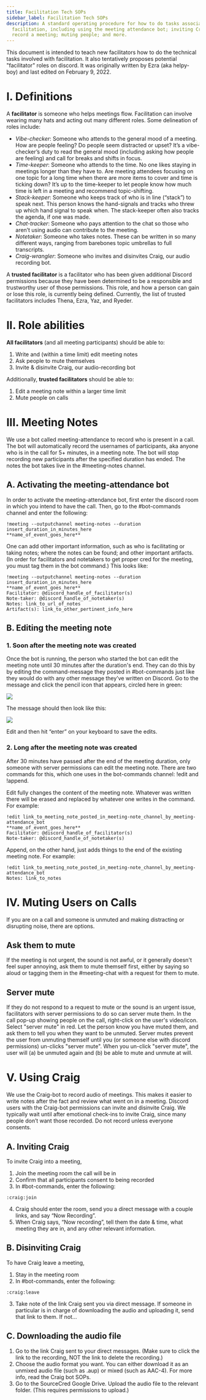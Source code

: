 ```yaml
---
title: Facilitation Tech SOPs
sidebar_label: Facilitation Tech SOPs
description: A standard operating procedure for how to do tasks associatedw with
  facilitation, including using the meeting attendance bot; inviting Craig to
  record a meeting; muting people; and more.
---
```

This document is intended to teach new facilitators how to do the technical tasks involved with facilitation. It also tentatively proposes potential "facilitator" roles on discord. It was originally written by Ezra (aka helpy-boy) and last edited on February 9, 2022.

# I. Definitions

A **facilitator** is someone who helps meetings flow. Facilitation can involve wearing many hats and acting out many different roles. Some delineation of roles include: 

* *Vibe-checker*: Someone who attends to the general mood of a meeting. How are people feeling? Do people seem distracted or upset? It’s a vibe-checker’s duty to read the general mood (including asking how people are feeling) and call for breaks and shifts in focus.
* *Time-keeper*: Someone who attends to the time. No one likes staying in meetings longer than they have to. Are meeting attendees focusing on one topic for a long time when there are more items to cover and time is ticking down? It’s up to the time-keeper to let people know how much time is left in a meeting and recommend topic-shifting.  
* *Stack-keeper*: Someone who keeps track of who is in line (“stack”) to speak next. This person knows the hand-signals and tracks who threw up which hand signal to speak when. The stack-keeper often also tracks the agenda, if one was made.
* *Chat-tracker*: Someone who pays attention to the chat so those who aren’t using audio can contribute to the meeting.
* *Notetaker*: Someone who takes notes. These can be written in so many different ways, ranging from barebones topic umbrellas to full transcripts.  
* *Craig-wrangler*: Someone who invites and disinvites Craig, our audio recording bot. 



A **trusted facilitator** is a facilitator who has been given additional Discord permissions because they have been determined to be a responsible and trustworthy user of those permissions. This role, and how a person can gain or lose this role, is currently being defined. Currently, the list of trusted facilitators includes Thena, Ezra, Yaz, and Ryeder.



# II. Role abilities

**All facilitators** (and all meeting participants) should be able to:

1. Write and (within a time limit) edit meeting notes
2. Ask people to mute themselves
3. Invite & disinvite Craig, our audio-recording bot

Additionally, **trusted facilitators** should be able to:

1. Edit a meeting note within a larger time limit
2. Mute people on calls

# III. Meeting Notes

We use a bot called meeting-attendance to record who is present in a call. The bot will automatically record the usernames of participants, aka anyone who is in the call for 5+ minutes, in a meeting note. The bot will stop recording new participants after the specified duration has ended. The notes the bot takes live in the #meeting-notes channel. 



## A. Activating the meeting-attendance bot

In order to activate the meeting-attendance bot, first enter the discord room in which you intend to have the call. Then, go to the #bot-commands channel and enter the following:

```
!meeting --outputchannel meeting-notes --duration insert_duration_in_minutes_here
**name_of_event_goes_here**
```



One can add other important information, such as who is facilitating or taking notes; where the notes can be found; and other important artifacts. (In order for facilitators and notetakers to get proper cred for the meeting, you must tag them in the bot command.) This looks like:

```
!meeting --outputchannel meeting-notes --duration insert_duration_in_minutes_here
**name_of_event_goes_here**
Facilitator: @discord_handle_of_facilitator(s)
Note-taker: @discord_handle_of_notetaker(s)
Notes: link_to_url_of_notes
Artifact(s): link_to_other_pertinent_info_here
```



## B. Editing the meeting note

### 1. Soon after the meeting note was created

Once the bot is running, the person who started the bot can edit the meeting note until 30 minutes after the duration's end. They can do this by by editing the command-message they posted in #bot-commands just like they would do with any other message they’ve written on Discord. Go to the message and click the pencil icon that appears, circled here in green:

![](https://lh4.googleusercontent.com/x0XYlDml4bi4Vsgk_Aiqw9zY4S9qvtcqyNdN74xHpah2SvHARF4NiyF5d77QsX7VCu30WjNwd-xgW83WIPKPRXOsEk6y3xVoOXzT1j-tcWb-4_ci7wlodUlAMM_u9cYzb7inBJcO)

The message should then look like this:

![](https://lh6.googleusercontent.com/bA8bZ72jCdjOVlQNLGhaEC1Uj2SxWQNqtzUAO43MZb_o4m8msEC7iCo9HFZUV7JyODGntV2pD7zd9EiRlJ73nJ8ZJrQDulVIukSNVoMgf6r3dgXLDoC-uaziQvUWhirIlWV-Ka_3)

Edit and then hit “enter” on your keyboard to save the edits.



### 2. Long after the meeting note was created

After 30 minutes have passed after the end of the meeting duration, only someone with server permissions can edit the meeting note. There are two commands for this, which one uses in the bot-commands channel: !edit and !append. 

Edit fully changes the content of the meeting note. Whatever was written there will be erased and replaced by whatever one writes in the command. For example:

```
!edit link_to_meeting_note_posted_in_meeting-note_channel_by_meeting-attendance_bot
**name_of_event_goes_here**
Facilitator: @discord_handle_of_facilitator(s)
Note-taker: @discord_handle_of_notetaker(s)
```

Append, on the other hand, just adds things to the end of the existing meeting note. For example: 

```
!edit link_to_meeting_note_posted_in_meeting-note_channel_by_meeting-attendance_bot
Notes: link_to_notes
```

# IV. Muting Users on Calls

If you are on a call and someone is unmuted and making distracting or disrupting noise, there are options.

## Ask them to mute

If the meeting is not urgent, the sound is not awful, or it generally doesn't feel super annoying, ask them to mute themself first, either by saying so aloud or tagging them in the #meeting-chat with a request for them to mute.

## Server mute

If they do not respond to a request to mute or the sound is an urgent issue, facilitators with server permissions to do so can server mute them. In the call pop-up showing people on the call, right-click on the user's video/icon. Select "server mute" in red. Let the person know you have muted them, and ask them to tell you when they want to be unmuted. Server mutes prevent the user from unmuting themself until you (or someone else with discord permissions) un-clicks "server mute". When you un-click "server mute", the user will (a) be unmuted again and (b) be able to mute and unmute at will.



# V. Using Craig

We use the Craig-bot to record audio of meetings. This makes it easier to write notes after the fact and review what went on in a meeting. Discord users with the Craig-bot permissions can invite and disinvite Craig. We typically wait until after emotional check-ins to invite Craig, since many people don’t want those recorded. Do not record unless everyone consents. 



## A. Inviting Craig

To invite Craig into a meeting, 

1. Join the meeting room the call will be in
2. Confirm that all participants consent to being recorded
3. In #bot-commands, enter the following:
```
:craig:join
```

4. Craig should enter the room, send you a direct message with a couple links, and say “Now Recording”. 
5. When Craig says, “Now recording”, tell them the date & time, what meeting they are in, and any other relevant information. 



## B. Disinviting Craig

To have Craig leave a meeting, 

1. Stay in the meeting room 
2. In #bot-commands, enter the following:

```
:craig:leave
```

3. Take note of the link Craig sent you via direct message. If someone in particular is in charge of downloading the audio and uploading it, send that link to them. If not…



## C. Downloading the audio file

1. Go to the link Craig sent to your direct messages. (Make sure to click the link to the recording, NOT the link to delete the recording.)
2. Choose the audio format you want. You can either download it as an unmixed audio file (such as .aup) or mixed (such as AAC-4). For more info, read the Craig bot SOPs.
3. Go to the SourceCred Google Drive. Upload the audio file to the relevant folder. (This requires permissions to upload.)